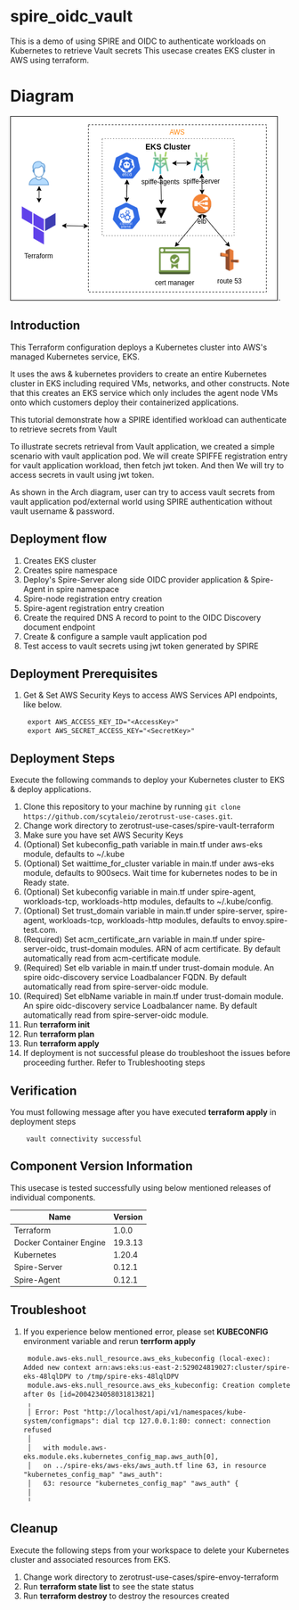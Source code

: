 # spire_oidc_vault
This is a demo of using SPIRE and OIDC to authenticate workloads on Kubernetes to retrieve Vault secrets
This usecase creates EKS cluster in AWS using terraform.

# Diagram
![OIDC Vault Authentication Arch Diagram](/spire-vault-terraform/images/spire-oidc-vault-arch.png "OIDC Vault Authentication Architecture diagram").

## Introduction
This Terraform configuration deploys a Kubernetes cluster into AWS's managed Kubernetes service, EKS.

It uses the aws & kubernetes providers to create an entire Kubernetes cluster in EKS including required VMs, networks, and other constructs. Note that this creates an EKS service which only includes the agent node VMs onto which customers deploy their containerized applications.

This tutorial demonstrate how a SPIRE identified workload can authenticate to retrieve secrets from Vault

To illustrate secrets retrieval from Vault application, we created a simple scenario with vault application pod. We will create SPIFFE registration entry for vault application workload, then fetch jwt token. And then We will try to access secrets in vault using jwt token.

As shown in the Arch diagram, user can try to access vault secrets from vault application pod/external world using SPIRE authentication without vault username & password.

## Deployment flow

1. Creates EKS cluster
2. Creates spire namespace
3. Deploy's Spire-Server along side OIDC provider application & Spire-Agent in spire namespace
4. Spire-node registration entry creation
5. Spire-agent registration entry creation
7. Create the required DNS A record to point to the OIDC Discovery document endpoint
8. Create & configure a sample vault application pod
9. Test access to vault secrets using jwt token generated by SPIRE

## Deployment Prerequisites

1. Get & Set AWS Security Keys to access AWS Services API endpoints, like below.

        export AWS_ACCESS_KEY_ID="<AccessKey>"
        export AWS_SECRET_ACCESS_KEY="<SecretKey>"

## Deployment Steps
Execute the following commands to deploy your Kubernetes cluster to EKS & deploy applications.

1. Clone this repository to your machine by running `git clone https://github.com/scytaleio/zerotrust-use-cases.git`.
1. Change work directory to zerotrust-use-cases/spire-vault-terraform
1. Make sure you have set AWS Security Keys
1. (Optional) Set kubeconfig_path variable in main.tf under aws-eks module, defaults to ~/.kube
1. (Optional) Set waittime_for_cluster variable in main.tf under aws-eks module, defaults to 900secs. Wait time for kubernetes nodes to be in Ready state.
1. (Optional) Set kubeconfig variable in main.tf under spire-agent, workloads-tcp, workloads-http modules, defaults to ~/.kube/config.
1. (Optional) Set trust_domain variable in main.tf under spire-server, spire-agent, workloads-tcp, workloads-http modules, defaults to envoy.spire-test.com.
1. (Required) Set acm_certificate_arn variable in main.tf under spire-server-oidc, trust-domain modules. ARN of acm certificate. By default automatically read from acm-certificate module.
1. (Required) Set elb variable in main.tf under trust-domain module. An spire oidc-discovery service Loadbalancer FQDN. By default automatically read from spire-server-oidc module.
1. (Required) Set elbName variable in main.tf under trust-domain module. An spire oidc-discovery service Loadbalancer name. By default automatically read from spire-server-oidc module.
1. Run **terraform init**
1. Run **terraform plan**
1. Run **terraform apply**
1. If deployment is not successful please do troubleshoot the issues before proceeding further. Refer to Trubleshooting steps

## Verification
You must following message after you have executed **terraform apply** in deployment steps

        vault connectivity successful

## Component Version Information
This usecase is tested successfully using below mentioned releases of individual components.

| Name | Version |
|------|-------------|
| Terraform | 1.0.0 |
| Docker Container Engine | 19.3.13 |
| Kubernetes | 1.20.4 |
| Spire-Server | 0.12.1 |
| Spire-Agent | 0.12.1 |

## Troubleshoot
1. If you experience below mentioned error, please set **KUBECONFIG** environment variable and rerun **terrform apply**

        module.aws-eks.null_resource.aws_eks_kubeconfig (local-exec): Added new context arn:aws:eks:us-east-2:529024819027:cluster/spire-eks-48lqlDPV to /tmp/spire-eks-48lqlDPV
        module.aws-eks.null_resource.aws_eks_kubeconfig: Creation complete after 0s [id=2004234058031813821]
        ╷
        │ Error: Post "http://localhost/api/v1/namespaces/kube-system/configmaps": dial tcp 127.0.0.1:80: connect: connection refused
        │ 
        │   with module.aws-eks.module.eks.kubernetes_config_map.aws_auth[0],
        │   on ../spire-eks/aws-eks/aws_auth.tf line 63, in resource "kubernetes_config_map" "aws_auth":
        │   63: resource "kubernetes_config_map" "aws_auth" {
        │ 
        ╵

## Cleanup
Execute the following steps from your workspace to delete your Kubernetes cluster and associated resources from EKS.

1. Change work directory to zerotrust-use-cases/spire-envoy-terraform
1. Run **terraform state list** to see the state status
1. Run **terraform destroy** to destroy the resources created

